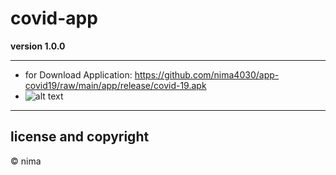 # covid-app

**version 1.0.0**

---
- for Download Application: https://github.com/nima4030/app-covid19/raw/main/app/release/covid-19.apk 
- ![alt text](https://github.com/nima4030/covid19_app/tree/art/art/Screenshot_20211212-054748.png)
---
## license and copyright
© nima

